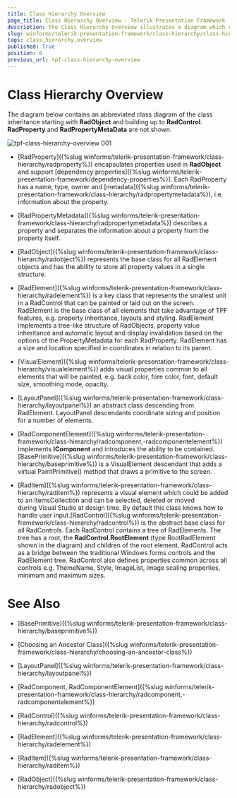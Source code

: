 ```yaml
---
title: Class Hierarchy Overview
page_title: Class Hierarchy Overview - Telerik Presentation Framework
description: The Class Hierarchy Overview illustrates a diagram which contains an abbreviated class diagram of the class inheritance starting with RadObject.
slug: winforms/telerik-presentation-framework/class-hierarchy/class-hierarchy-overview
tags: class,hierarchy,overview
published: True
position: 0
previous_url: tpf-class-hierarchy-overview
---
```


# Class Hierarchy Overview

The diagram below contains an abbreviated class diagram of the class inheritance starting with __RadObject__ and building up to __RadControl__. __RadProperty__ and __RadPropertyMetaData__ are not shown.

![tpf-class-hierarchy-overview 001](images/tpf-class-hierarchy-overview001.png)

* [RadProperty]({%slug winforms/telerik-presentation-framework/class-hierarchy/radproperty%}) encapsulates properties used in __RadObject__ and support [dependency properties]({%slug winforms/telerik-presentation-framework/dependency-properties%}). Each RadProperty has a name, type, owner and [metadata]({%slug winforms/telerik-presentation-framework/class-hierarchy/radpropertymetadata%}), i.e. information about the property.

* [RadPropertyMetadata]({%slug winforms/telerik-presentation-framework/class-hierarchy/radpropertymetadata%}) describes a property and separates the information about a property from the property itself.

* [RadObject]({%slug winforms/telerik-presentation-framework/class-hierarchy/radobject%}) represents the base class for all RadElement objects and has the ability to store all property values in a single structure.

* [RadElement]({%slug winforms/telerik-presentation-framework/class-hierarchy/radelement%}) is a key class that represents the smallest unit in a RadControl that can be painted or laid out on the screen. RadElement is the base class of all elements that take advantage of TPF features, e.g. property inheritance, layouts and styling. RadElement implements a tree-like structure of RadObjects, property value inheritance and automatic layout and display invalidation based on the options of the PropertyMetadata for each RadProperty. RadElement has a size and location specified in coordinates in relation to its parent.

* [VisualElement]({%slug winforms/telerik-presentation-framework/class-hierarchy/visualelement%}) adds visual properties common to all elements that will be painted, e.g. back color, fore color, font, default size, smoothing mode, opacity.

* [LayoutPanel]({%slug winforms/telerik-presentation-framework/class-hierarchy/layoutpanel%}) an abstract class descending from RadElement. LayoutPanel descendants coordinate sizing and position for a number of elements.

* [RadComponentElement]({%slug winforms/telerik-presentation-framework/class-hierarchy/radcomponent,-radcomponentelement%}) implements __IComponent__  and introduces the ability to be contained. [BasePrimitive]({%slug winforms/telerik-presentation-framework/class-hierarchy/baseprimitive%}) is a VisualElement descendant that adds a virtual PaintPrimitive() method that draws a primitive to the screen.

* [RadItem]({%slug winforms/telerik-presentation-framework/class-hierarchy/raditem%}) represents a visual element which could be added to an ItemsCollection and can be selected, deleted or moved during Visual Studio at design time. By default this class knows how to  handle user input.[RadControl]({%slug winforms/telerik-presentation-framework/class-hierarchy/radcontrol%}) is the abstract base class for  all RadControls. Each RadControl contains a tree of RadElements. The tree has a root, the __RadControl.RootElement__ (type  RootRadElement shown in the diagram) and children of the root element. RadControl acts as a bridge between the traditional Windows forms controls  and the RadElement tree. RadControl also defines properties common across all controls e.g. ThemeName, Style, ImageList, image scaling properties, minimum and maximum sizes.


# See Also
* [BasePrimitive]({%slug winforms/telerik-presentation-framework/class-hierarchy/baseprimitive%})

* [Choosing an Ancestor Class]({%slug winforms/telerik-presentation-framework/class-hierarchy/choosing-an-ancestor-class%})

* [LayoutPanel]({%slug winforms/telerik-presentation-framework/class-hierarchy/layoutpanel%})

* [RadComponent, RadComponentElement]({%slug winforms/telerik-presentation-framework/class-hierarchy/radcomponent,-radcomponentelement%})

* [RadControl]({%slug winforms/telerik-presentation-framework/class-hierarchy/radcontrol%})

* [RadElement]({%slug winforms/telerik-presentation-framework/class-hierarchy/radelement%})

* [RadItem]({%slug winforms/telerik-presentation-framework/class-hierarchy/raditem%})

* [RadObject]({%slug winforms/telerik-presentation-framework/class-hierarchy/radobject%})

